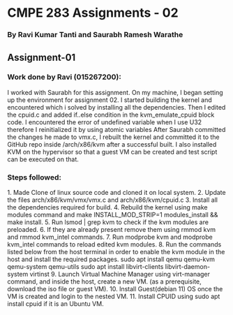 <h1>CMPE 283 Assignments - 02</h1>
<h3>By Ravi Kumar Tanti and Saurabh Ramesh Warathe</h3>

<h2>Assignment-01</h2>

<h3>Work done by Ravi (015267200):</h3>
I worked with Saurabh for this assignment. On my machine, I began setting up the environment for assignment 02. I started building the kernel and encountered which i solved by installing all the dependencies. Then I edited the cpuid.c and added if..else condition in the kvm_emulate_cpuid block code. I encountered the error of undefined variable when I use U32 therefore I reinitialized it by using atomic variables After Saurabh committed the changes he made to vmx.c, I rebuilt the kernel and committed it to the GitHub repo inside /arch/x86/kvm after a successful built. I also installed KVM on the hypervisor so that a guest VM can be created and test script can be executed on that.



<h3>Steps followed:</h3>
1. Made Clone of linux source code and cloned it on local system.
2. Update the files arch/x86/kvm/vmx/vmx.c and arch/x86/kvm/cpuid.c
3. Install all the dependencies required for build.
4. Rebuild the kernel using make modules command and make INSTALL_MOD_STRIP=1 modules_install && make install.
5. Run lsmod | grep kvm to check if the kvm modules are preloaded.
6. If they are already present remove them using rmmod kvm and rmmod kvm_intel commands.
7. Run modprobe kvm and modprobe kvm_intel commands to reload edited kvm modules.
8. Run the commands listed below from the host terminal in order to enable the kvm module in the host and install the required packages.
      sudo apt install qemu qemu-kvm qemu-system qemu-utils
      sudo apt install libvirt-clients libvirt-daemon-system virtinst
9. Launch Virtual Machine Manager using virt-manager command, and inside the host, create a new VM. (as a prerequisite, download the iso file or guest VM).
10. Install Guest(debian 11) OS once the VM is created and login to the nested VM.
11. Install CPUID using sudo apt install cpuid if it is an Ubuntu VM.

